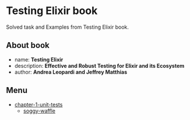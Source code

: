 # Testing Elixir book

Solved task and Examples from Testing Elixir book.

## About book

- name: **Testing Elixir**
- description: **Effective and Robust Testing for Elixir and its Ecosystem**
- author: **Andrea Leopardi and Jeffrey Matthias**

## Menu

- [chapter-1-unit-tests](chapter-1-unit-tests)
    - [soggy-waffle](chapter-1-seat-comfortable/soggy_waffle)
